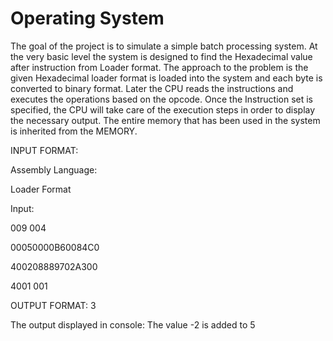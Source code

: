 # Operating System
The goal of the project is to simulate a simple batch processing system. At the very basic level the system is designed to find the Hexadecimal value after instruction from Loader format. The approach to the problem is the given Hexadecimal loader format is loaded into the system and each byte is converted to binary format. Later the CPU reads the instructions and executes the operations based on the opcode. Once the Instruction set is specified, the CPU will take care of the execution steps in order to display the necessary output. The entire memory that has been used in the system is inherited from the MEMORY.

INPUT FORMAT:

Assembly Language: 

Loader Format 

Input: 

009 004 

00050000B60084C0 

400208889702A300 

4001 001

OUTPUT FORMAT: 3

The output displayed in console: The value -2 is added to 5

